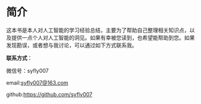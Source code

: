 # 简介

​	这本书是本人对人工智能的学习经验总结，主要为了帮助自己整理相关知识点，以及提供一点个人对人工智能的洞见。如果有幸被您读到，也希望能帮助到您。如果发现勘误，或者想与我讨论，可以通过如下方式联系我。



**联系方式**：

微信号：syfly007

email:syfly007@163.com

github:https://github.com/syfly007